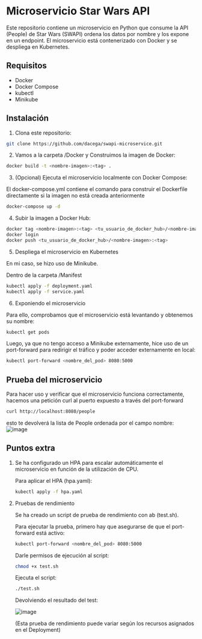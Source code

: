 # Microservicio Star Wars API

Este repositorio contiene un microservicio en Python que consume la API (People) de Star Wars (SWAPI) ordena los datos por nombre y los expone en un endpoint. El microservicio está contenerizado con Docker y se despliega en Kubernetes.

## Requisitos

* Docker
* Docker Compose
* kubectl
* Minikube

## Instalación

1. Clona este repositorio:

```bash
git clone https://github.com/dacega/swapi-microservice.git
```
2. Vamos a la carpeta /Docker y Construimos la imagen de Docker:
```bash
docker build -t <nombre-imagen>:<tag> .
```
3. (Opcional) Ejecuta el microservicio localmente con Docker Compose:

El docker-compose.yml contiene el comando para construir el Dockerfile directamente si la imagen no está creada anteriormente

```bash
docker-compose up -d
```
4. Subir la imagen a Docker Hub:

```bash
docker tag <nombre-imagen>:<tag> <tu_usuario_de_docker_hub>/<nombre-imagen>:<tag>
docker login
docker push <tu_usuario_de_docker_hub>/<nombre-imagen>:<tag>
```
5. Despliega el microservicio en Kubernetes

En mi caso, se hizo uso de Minikube.

Dentro de la carpeta /Manifest

```bash
kubectl apply -f deployment.yaml
kubectl apply -f service.yaml
```
6. Exponiendo el microservicio

Para ello, comprobamos que el microservicio está levantando y obtenemos su nombre:
```bash
kubectl get pods
```
Luego, ya que no tengo acceso a Minikube externamente, hice uso de un port-forward para redirigir el tráfico y poder acceder externamente en local:
```bash
kubectl port-forward <nombre_del_pod> 8080:5000
```
## Prueba del microservicio

Para hacer uso y verificar que el microservicio funciona correctamente, hacemos una petición curl al puerto expuesto a través del port-forward
```bash
curl http://localhost:8080/people
```
esto te devolverá la lista de People ordenada por el campo nombre:
![image](https://github.com/user-attachments/assets/52e275dd-607c-4c04-9716-1f550eca031e)

## Puntos extra

 1. Se ha configurado un HPA para escalar automáticamente el microservicio en función de la utilización de CPU.
 
	Para aplicar el HPA (hpa.yaml):
	```bash
	kubectl apply -f hpa.yaml
	```
 
 2. Pruebas de rendimiento

	Se ha creado un script de prueba de rendimiento con ab (test.sh).

	Para ejecutar la prueba, primero hay que asegurarse de que el port-forward está activo:

	```bash
	kubectl port-forward <nombre_del_pod> 8080:5000
	```
	Darle permisos de ejecución al script:

	```bash
	chmod +x test.sh
	```
	Ejecuta el script:

	```bash
	./test.sh
	```
 	Devolviendo el resultado del test:

	![image](https://github.com/user-attachments/assets/bb0b3d58-e8a1-427e-bdc4-bb3398f18f26)

	(Esta prueba de rendimiento puede variar según los recursos asignados en el Deployment)
